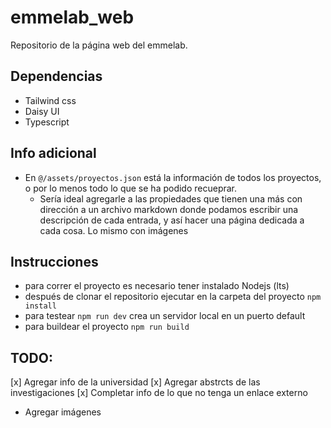 # emmelab_web

Repositorio de la página web del emmelab.

## Dependencias
- Tailwind css
- Daisy UI
- Typescript

## Info adicional
- En `@/assets/proyectos.json` está la información de todos los proyectos, o por lo menos todo lo que se ha podido recueprar.
  - Sería ideal agregarle a las propiedades que tienen una más con dirección a un archivo markdown donde podamos escribir una 
descripción de cada entrada, y así hacer una página dedicada a cada cosa. Lo mismo con imágenes

## Instrucciones
- para correr el proyecto es necesario tener instalado Nodejs (lts)
- después de clonar el repositorio ejecutar en la carpeta del proyecto `npm install`
- para testear `npm run dev` crea un servidor local en un puerto default
- para buildear el proyecto `npm run build`

## TODO:
[x] Agregar info de la universidad
[x] Agregar abstrcts de las investigaciones
[x] Completar info de lo que no tenga un enlace externo
- Agregar imágenes